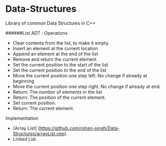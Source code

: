# Data-Structures
Library of common Data Structures in C++

######List ADT :
Operations
- Clear contents from the list, to make it empty.
- Insert an element at the current location
- Append an element at the end of the list
- Remove and return the current element.
- Set the current position to the start of the list
- Set the current position to the end of the list
- Move the current position one step left. No change if already at beginning
- Move the current position one step right. No change if already at end.
- Return: The number of elements in the list
- Return: The position of the current element.
- Set current position.
- Return: The current element. 

Implementation
- [Array List] (https://github.com/rohan-singh/Data-Structures/arrayList.cpp).
- Linked List
